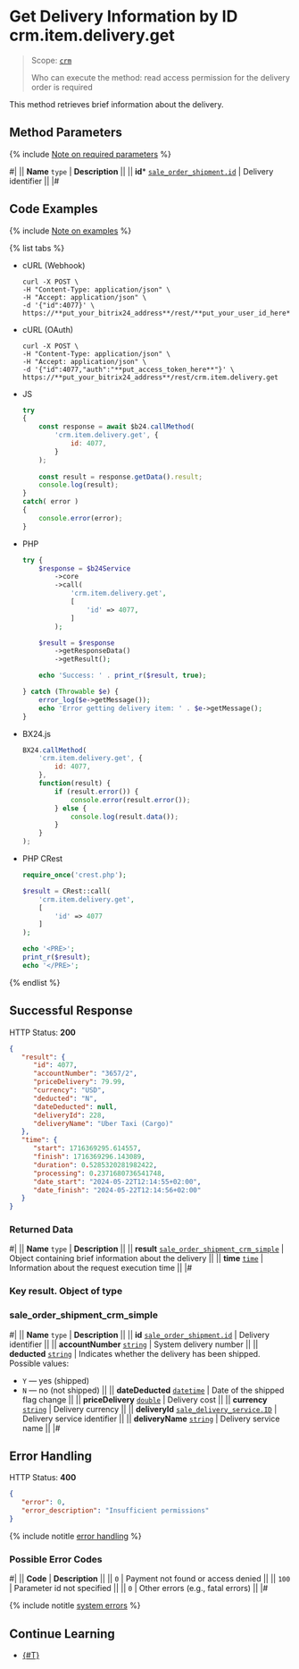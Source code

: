 # Get Delivery Information by ID crm.item.delivery.get

> Scope: [`crm`](../../../scopes/permissions.md)
>
> Who can execute the method: read access permission for the delivery order is required

This method retrieves brief information about the delivery.

## Method Parameters

{% include [Note on required parameters](../../../../_includes/required.md) %}

#|
|| **Name**
`type` | **Description** ||
|| **id***
[`sale_order_shipment.id`](../../../sale/data-types.md#sale_order_shipment) | Delivery identifier ||
|#

## Code Examples

{% include [Note on examples](../../../../_includes/examples.md) %}

{% list tabs %}

- cURL (Webhook)

    ```http
    curl -X POST \
    -H "Content-Type: application/json" \
    -H "Accept: application/json" \
    -d '{"id":4077}' \
    https://**put_your_bitrix24_address**/rest/**put_your_user_id_here**/**put_your_webhook_here**/crm.item.delivery.get
    ```

- cURL (OAuth)

    ```http
    curl -X POST \
    -H "Content-Type: application/json" \
    -H "Accept: application/json" \
    -d '{"id":4077,"auth":"**put_access_token_here**"}' \
    https://**put_your_bitrix24_address**/rest/crm.item.delivery.get
    ```

- JS

    ```js
    try
    {
    	const response = await $b24.callMethod(
    		'crm.item.delivery.get', {
    			id: 4077,
    		}
    	);
    	
    	const result = response.getData().result;
    	console.log(result);
    }
    catch( error )
    {
    	console.error(error);
    }
    ```

- PHP

    ```php
    try {
        $response = $b24Service
            ->core
            ->call(
                'crm.item.delivery.get',
                [
                    'id' => 4077,
                ]
            );
    
        $result = $response
            ->getResponseData()
            ->getResult();
    
        echo 'Success: ' . print_r($result, true);
    
    } catch (Throwable $e) {
        error_log($e->getMessage());
        echo 'Error getting delivery item: ' . $e->getMessage();
    }
    ```

- BX24.js

    ```js
    BX24.callMethod(
        'crm.item.delivery.get', {
            id: 4077,
        },
        function(result) {
            if (result.error()) {
                console.error(result.error());
            } else {
                console.log(result.data());
            }
        }
    );
    ```

- PHP CRest

    ```php
    require_once('crest.php');

    $result = CRest::call(
        'crm.item.delivery.get',
        [
            'id' => 4077
        ]
    );

    echo '<PRE>';
    print_r($result);
    echo '</PRE>';
    ```

{% endlist %}

## Successful Response

HTTP Status: **200**

```json
{
   "result": {
      "id": 4077,
      "accountNumber": "3657/2",
      "priceDelivery": 79.99,
      "currency": "USD",
      "deducted": "N",
      "dateDeducted": null,
      "deliveryId": 228,
      "deliveryName": "Uber Taxi (Cargo)"
   },
   "time": {
      "start": 1716369295.614557,
      "finish": 1716369296.143089,
      "duration": 0.5285320281982422,
      "processing": 0.2371680736541748,
      "date_start": "2024-05-22T12:14:55+02:00",
      "date_finish": "2024-05-22T12:14:56+02:00"
   }
}
```

### Returned Data

#|
|| **Name**
`type` | **Description** ||
|| **result**
[`sale_order_shipment_crm_simple`](#sale_order_shipment_crm_simple) | Object containing brief information about the delivery ||
|| **time**
[`time`](../../../data-types.md) | Information about the request execution time ||
|#

### Key result. Object of type 
### sale_order_shipment_crm_simple 

#|
|| **Name**
`type` | **Description** ||
|| **id**
[`sale_order_shipment.id`](../../../data-types.md#sale_order_shipment) | Delivery identifier ||
|| **accountNumber**
[`string`](../../../data-types.md) | System delivery number ||
|| **deducted**
[`string`](../../../data-types.md) | Indicates whether the delivery has been shipped.
Possible values:
- `Y` — yes (shipped)
- `N` — no (not shipped)
 ||
|| **dateDeducted**
[`datetime`](../../../data-types.md)  | Date of the shipped flag change ||
|| **priceDelivery**
[`double`](../../../data-types.md)  | Delivery cost ||
|| **currency**
[`string`](../../../data-types.md)  | Delivery currency ||
|| **deliveryId**
[`sale_delivery_service.ID`](../../../data-types.md#sale_delivery_service)  | Delivery service identifier ||
|| **deliveryName**
[`string`](../../../data-types.md)  | Delivery service name ||
|#

## Error Handling

HTTP Status: **400**

```json
{
   "error": 0,
   "error_description": "Insufficient permissions"
}
```

{% include notitle [error handling](../../../../_includes/error-info.md) %}

### Possible Error Codes

#|
|| **Code** | **Description** ||
|| `0` | Payment not found or access denied ||
|| `100` | Parameter id not specified ||
|| `0` | Other errors (e.g., fatal errors) ||
|#

{% include notitle [system errors](../../../../_includes/system-errors.md) %}

## Continue Learning

- [{#T}](./crm-item-delivery-list.md)